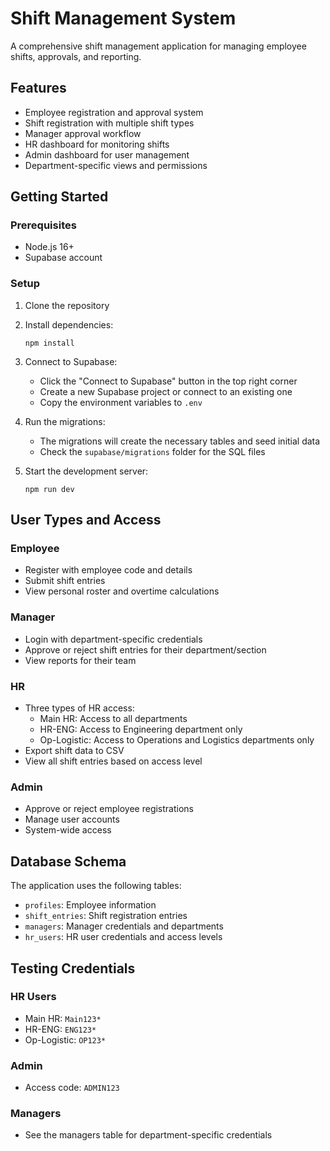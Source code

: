 # Shift Management System

A comprehensive shift management application for managing employee shifts, approvals, and reporting.

## Features

- Employee registration and approval system
- Shift registration with multiple shift types
- Manager approval workflow
- HR dashboard for monitoring shifts
- Admin dashboard for user management
- Department-specific views and permissions

## Getting Started

### Prerequisites

- Node.js 16+
- Supabase account

### Setup

1. Clone the repository
2. Install dependencies:
   ```
   npm install
   ```
3. Connect to Supabase:
   - Click the "Connect to Supabase" button in the top right corner
   - Create a new Supabase project or connect to an existing one
   - Copy the environment variables to `.env`

4. Run the migrations:
   - The migrations will create the necessary tables and seed initial data
   - Check the `supabase/migrations` folder for the SQL files

5. Start the development server:
   ```
   npm run dev
   ```

## User Types and Access

### Employee
- Register with employee code and details
- Submit shift entries
- View personal roster and overtime calculations

### Manager
- Login with department-specific credentials
- Approve or reject shift entries for their department/section
- View reports for their team

### HR
- Three types of HR access:
  - Main HR: Access to all departments
  - HR-ENG: Access to Engineering department only
  - Op-Logistic: Access to Operations and Logistics departments only
- Export shift data to CSV
- View all shift entries based on access level

### Admin
- Approve or reject employee registrations
- Manage user accounts
- System-wide access

## Database Schema

The application uses the following tables:

- `profiles`: Employee information
- `shift_entries`: Shift registration entries
- `managers`: Manager credentials and departments
- `hr_users`: HR user credentials and access levels

## Testing Credentials

### HR Users
- Main HR: `Main123*`
- HR-ENG: `ENG123*`
- Op-Logistic: `OP123*`

### Admin
- Access code: `ADMIN123`

### Managers
- See the managers table for department-specific credentials